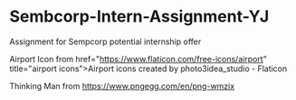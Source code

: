 # Sembcorp-Intern-Assignment-YJ
 Assignment for Sempcorp potential internship offer


Airport Icon from <a> href="https://www.flaticon.com/free-icons/airport" title="airport icons">Airport icons created by photo3idea_studio - Flaticon</a>

Thinking Man from <a> https://www.pngegg.com/en/png-wmzix </a>
